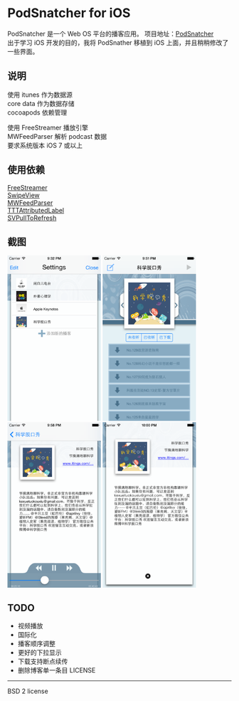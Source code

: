 PodSnatcher for iOS
==========================
PodSnatcher 是一个 Web OS 平台的播客应用。 项目地址：[PodSnatcher](https://github.com/wahvee/podsnatcher-webos)  
出于学习 iOS 开发的目的，我将 PodSnather 移植到 iOS 上面，并且稍稍修改了一些界面。

说明
---------------------------
使用 itunes 作为数据源  
core data 作为数据存储  
cocoapods 依赖管理  

使用 FreeStreamer 播放引擎  
MWFeedParser 解析 podcast 数据  
要求系统版本 iOS 7 或以上

使用依赖
---------------------------
[FreeStreamer](https://github.com/muhku/FreeStreamer)  
[SwipeView](https://github.com/nicklockwood/SwipeView)  
[MWFeedParser](https://github.com/mwaterfall/MWFeedParser)  
[TTTAttributedLabel](https://github.com/mattt/TTTAttributedLabel)  
[SVPullToRefresh](https://github.com/samvermette/SVPullToRefresh)  

截图
---------------------------
<img src=https://github.com/mingming1222/podsnatcher/raw/master/screenshots/settings.png width=210 height=372>
<img src=https://github.com/mingming1222/podsnatcher/raw/master/screenshots/mainView.png width=210 height=372>
<img src=https://github.com/mingming1222/podsnatcher/raw/master/screenshots/player.png width=210 height=372>
<img src=https://github.com/mingming1222/podsnatcher/raw/master/screenshots/info.png width=210 height=372>


TODO
---------------------------------
- 视频播放
- 国际化
- 播客顺序调整
- 更好的下拉显示
- 下载支持断点续传
- 删除博客单一条目
LICENSE
---------------------------------

BSD 2 license

